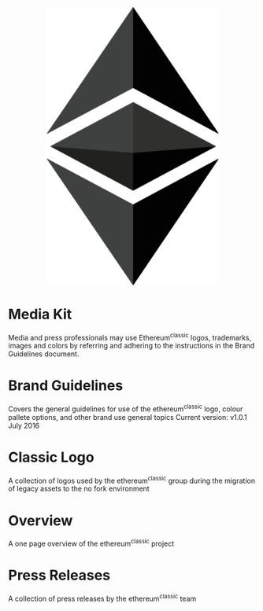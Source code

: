 
<p align="center">
  <img src="/Classic_Logo_Solid/ETC_LOGO_Full_Color_Black.png" width="350"/>
</p>

# Media Kit

Media and press professionals may use Ethereum<sup>classic</sup> logos, trademarks, images and colors by referring and adhering to the instructions in the Brand Guidelines document.

# Brand Guidelines

Covers the general guidelines for use of the ethereum<sup>classic</sup> logo, colour pallete options, and other brand use general topics 
Current version: v1.0.1 July 2016

# Classic Logo

A collection of logos used by the ethereum<sup>classic</sup> group during the migration of legacy assets to the no fork environment 


# Overview

A one page overview of the ethereum<sup>classic</sup> project

# Press Releases

A collection of press releases by the ethereum<sup>classic</sup> team
